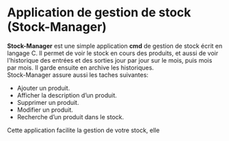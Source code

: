 # Application de gestion de stock (Stock-Manager)
**Stock-Manager** est une simple application **cmd** de gestion de stock écrit en langage C.
Il permet de voir le stock en cours des produits, et aussi de voir l'historique des entrées et des sorties
jour par jour sur le mois, puis mois par mois. Il garde ensuite en archive les historiques.  
Stock-Manager assure aussi les taches suivantes:
 * Ajouter un produit.
 * Afficher la description d’un produit.
 * Supprimer un produit.
 * Modifier un produit.
 * Recherche d’un produit dans le stock.

Cette application facilite la gestion de votre stock, elle 


